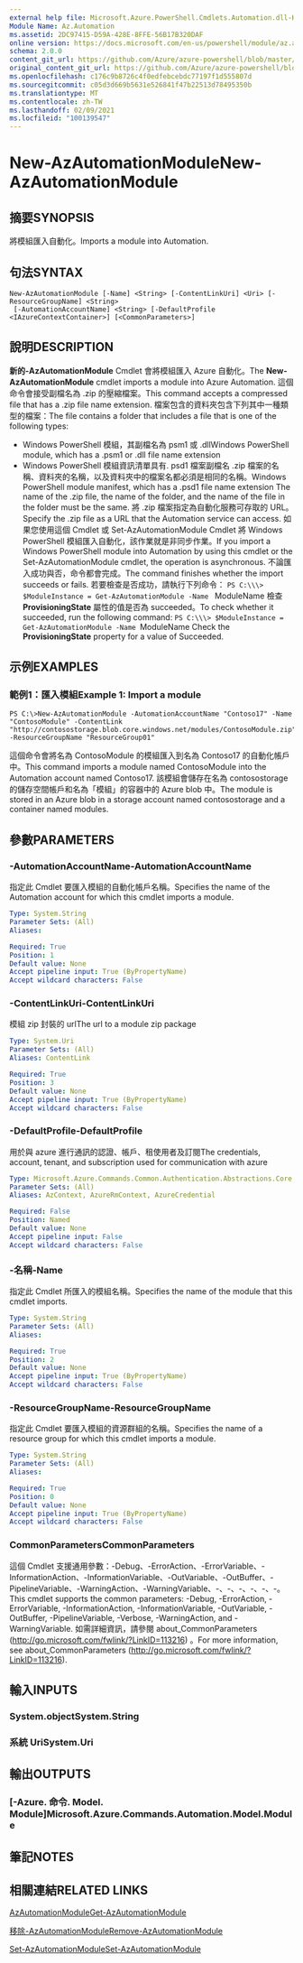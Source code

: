 ```yaml
---
external help file: Microsoft.Azure.PowerShell.Cmdlets.Automation.dll-Help.xml
Module Name: Az.Automation
ms.assetid: 2DC97415-D59A-428E-8FFE-56B17B320DAF
online version: https://docs.microsoft.com/en-us/powershell/module/az.automation/new-azautomationmodule
schema: 2.0.0
content_git_url: https://github.com/Azure/azure-powershell/blob/master/src/Automation/Automation/help/New-AzAutomationModule.md
original_content_git_url: https://github.com/Azure/azure-powershell/blob/master/src/Automation/Automation/help/New-AzAutomationModule.md
ms.openlocfilehash: c176c9b8726c4f0edfebcebdc77197f1d555807d
ms.sourcegitcommit: c05d3d669b5631e526841f47b22513d78495350b
ms.translationtype: MT
ms.contentlocale: zh-TW
ms.lasthandoff: 02/09/2021
ms.locfileid: "100139547"
---
```

# <span data-ttu-id="24b83-101">New-AzAutomationModule</span><span class="sxs-lookup"><span data-stu-id="24b83-101">New-AzAutomationModule</span></span>

## <span data-ttu-id="24b83-102">摘要</span><span class="sxs-lookup"><span data-stu-id="24b83-102">SYNOPSIS</span></span>
<span data-ttu-id="24b83-103">將模組匯入自動化。</span><span class="sxs-lookup"><span data-stu-id="24b83-103">Imports a module into Automation.</span></span>

## <span data-ttu-id="24b83-104">句法</span><span class="sxs-lookup"><span data-stu-id="24b83-104">SYNTAX</span></span>

```
New-AzAutomationModule [-Name] <String> [-ContentLinkUri] <Uri> [-ResourceGroupName] <String>
 [-AutomationAccountName] <String> [-DefaultProfile <IAzureContextContainer>] [<CommonParameters>]
```

## <span data-ttu-id="24b83-105">說明</span><span class="sxs-lookup"><span data-stu-id="24b83-105">DESCRIPTION</span></span>
<span data-ttu-id="24b83-106">**新的-AzAutomationModule** Cmdlet 會將模組匯入 Azure 自動化。</span><span class="sxs-lookup"><span data-stu-id="24b83-106">The **New-AzAutomationModule** cmdlet imports a module into Azure Automation.</span></span>
<span data-ttu-id="24b83-107">這個命令會接受副檔名為 .zip 的壓縮檔案。</span><span class="sxs-lookup"><span data-stu-id="24b83-107">This command accepts a compressed file that has a .zip file name extension.</span></span>
<span data-ttu-id="24b83-108">檔案包含的資料夾包含下列其中一種類型的檔案：</span><span class="sxs-lookup"><span data-stu-id="24b83-108">The file contains a folder that includes a file that is one of the following types:</span></span> 
- <span data-ttu-id="24b83-109">Windows PowerShell 模組，其副檔名為 psm1 或 .dll</span><span class="sxs-lookup"><span data-stu-id="24b83-109">Windows PowerShell module, which has a .psm1 or .dll file name extension</span></span> 
- <span data-ttu-id="24b83-110">Windows PowerShell 模組資訊清單具有. psd1 檔案副檔名 .zip 檔案的名稱、資料夾的名稱，以及資料夾中的檔案名都必須是相同的名稱。</span><span class="sxs-lookup"><span data-stu-id="24b83-110">Windows PowerShell module manifest, which has a .psd1 file name extension The name of the .zip file, the name of the folder, and the name of the file in the folder must be the same.</span></span>
<span data-ttu-id="24b83-111">將 .zip 檔案指定為自動化服務可存取的 URL。</span><span class="sxs-lookup"><span data-stu-id="24b83-111">Specify the .zip file as a URL that the Automation service can access.</span></span>
<span data-ttu-id="24b83-112">如果您使用這個 Cmdlet 或 Set-AzAutomationModule Cmdlet 將 Windows PowerShell 模組匯入自動化，該作業就是非同步作業。</span><span class="sxs-lookup"><span data-stu-id="24b83-112">If you import a Windows PowerShell module into Automation by using this cmdlet or the Set-AzAutomationModule cmdlet, the operation is asynchronous.</span></span>
<span data-ttu-id="24b83-113">不論匯入成功與否，命令都會完成。</span><span class="sxs-lookup"><span data-stu-id="24b83-113">The command finishes whether the import succeeds or fails.</span></span>
<span data-ttu-id="24b83-114">若要檢查是否成功，請執行下列命令： `PS C:\\\> $ModuleInstance = Get-AzAutomationModule -Name ` ModuleName 檢查 **ProvisioningState** 屬性的值是否為 succeeded。</span><span class="sxs-lookup"><span data-stu-id="24b83-114">To check whether it succeeded, run the following command: `PS C:\\\> $ModuleInstance = Get-AzAutomationModule -Name `ModuleName Check the **ProvisioningState** property for a value of Succeeded.</span></span>

## <span data-ttu-id="24b83-115">示例</span><span class="sxs-lookup"><span data-stu-id="24b83-115">EXAMPLES</span></span>

### <span data-ttu-id="24b83-116">範例1：匯入模組</span><span class="sxs-lookup"><span data-stu-id="24b83-116">Example 1: Import a module</span></span>
```
PS C:\>New-AzAutomationModule -AutomationAccountName "Contoso17" -Name "ContosoModule" -ContentLink "http://contosostorage.blob.core.windows.net/modules/ContosoModule.zip" -ResourceGroupName "ResourceGroup01"
```

<span data-ttu-id="24b83-117">這個命令會將名為 ContosoModule 的模組匯入到名為 Contoso17 的自動化帳戶中。</span><span class="sxs-lookup"><span data-stu-id="24b83-117">This command imports a module named ContosoModule into the Automation account named Contoso17.</span></span>
<span data-ttu-id="24b83-118">該模組會儲存在名為 contosostorage 的儲存空間帳戶和名為「模組」的容器中的 Azure blob 中。</span><span class="sxs-lookup"><span data-stu-id="24b83-118">The module is stored in an Azure blob in a storage account named contosostorage and a container named modules.</span></span>

## <span data-ttu-id="24b83-119">參數</span><span class="sxs-lookup"><span data-stu-id="24b83-119">PARAMETERS</span></span>

### <span data-ttu-id="24b83-120">-AutomationAccountName</span><span class="sxs-lookup"><span data-stu-id="24b83-120">-AutomationAccountName</span></span>
<span data-ttu-id="24b83-121">指定此 Cmdlet 要匯入模組的自動化帳戶名稱。</span><span class="sxs-lookup"><span data-stu-id="24b83-121">Specifies the name of the Automation account for which this cmdlet imports a module.</span></span>

```yaml
Type: System.String
Parameter Sets: (All)
Aliases:

Required: True
Position: 1
Default value: None
Accept pipeline input: True (ByPropertyName)
Accept wildcard characters: False
```

### <span data-ttu-id="24b83-122">-ContentLinkUri</span><span class="sxs-lookup"><span data-stu-id="24b83-122">-ContentLinkUri</span></span>
<span data-ttu-id="24b83-123">模組 zip 封裝的 url</span><span class="sxs-lookup"><span data-stu-id="24b83-123">The url to a module zip package</span></span>

```yaml
Type: System.Uri
Parameter Sets: (All)
Aliases: ContentLink

Required: True
Position: 3
Default value: None
Accept pipeline input: True (ByPropertyName)
Accept wildcard characters: False
```

### <span data-ttu-id="24b83-124">-DefaultProfile</span><span class="sxs-lookup"><span data-stu-id="24b83-124">-DefaultProfile</span></span>
<span data-ttu-id="24b83-125">用於與 azure 進行通訊的認證、帳戶、租使用者及訂閱</span><span class="sxs-lookup"><span data-stu-id="24b83-125">The credentials, account, tenant, and subscription used for communication with azure</span></span>

```yaml
Type: Microsoft.Azure.Commands.Common.Authentication.Abstractions.Core.IAzureContextContainer
Parameter Sets: (All)
Aliases: AzContext, AzureRmContext, AzureCredential

Required: False
Position: Named
Default value: None
Accept pipeline input: False
Accept wildcard characters: False
```

### <span data-ttu-id="24b83-126">-名稱</span><span class="sxs-lookup"><span data-stu-id="24b83-126">-Name</span></span>
<span data-ttu-id="24b83-127">指定此 Cmdlet 所匯入的模組名稱。</span><span class="sxs-lookup"><span data-stu-id="24b83-127">Specifies the name of the module that this cmdlet imports.</span></span>

```yaml
Type: System.String
Parameter Sets: (All)
Aliases:

Required: True
Position: 2
Default value: None
Accept pipeline input: True (ByPropertyName)
Accept wildcard characters: False
```

### <span data-ttu-id="24b83-128">-ResourceGroupName</span><span class="sxs-lookup"><span data-stu-id="24b83-128">-ResourceGroupName</span></span>
<span data-ttu-id="24b83-129">指定此 Cmdlet 要匯入模組的資源群組的名稱。</span><span class="sxs-lookup"><span data-stu-id="24b83-129">Specifies the name of a resource group for which this cmdlet imports a module.</span></span>

```yaml
Type: System.String
Parameter Sets: (All)
Aliases:

Required: True
Position: 0
Default value: None
Accept pipeline input: True (ByPropertyName)
Accept wildcard characters: False
```

### <span data-ttu-id="24b83-130">CommonParameters</span><span class="sxs-lookup"><span data-stu-id="24b83-130">CommonParameters</span></span>
<span data-ttu-id="24b83-131">這個 Cmdlet 支援通用參數：-Debug、-ErrorAction、-ErrorVariable、-InformationAction、-InformationVariable、-OutVariable、-OutBuffer、-PipelineVariable、-WarningAction、-WarningVariable、-、-、-、-、-、-。</span><span class="sxs-lookup"><span data-stu-id="24b83-131">This cmdlet supports the common parameters: -Debug, -ErrorAction, -ErrorVariable, -InformationAction, -InformationVariable, -OutVariable, -OutBuffer, -PipelineVariable, -Verbose, -WarningAction, and -WarningVariable.</span></span> <span data-ttu-id="24b83-132">如需詳細資訊，請參閱 about_CommonParameters (http://go.microsoft.com/fwlink/?LinkID=113216) 。</span><span class="sxs-lookup"><span data-stu-id="24b83-132">For more information, see about_CommonParameters (http://go.microsoft.com/fwlink/?LinkID=113216).</span></span>

## <span data-ttu-id="24b83-133">輸入</span><span class="sxs-lookup"><span data-stu-id="24b83-133">INPUTS</span></span>

### <span data-ttu-id="24b83-134">System.object</span><span class="sxs-lookup"><span data-stu-id="24b83-134">System.String</span></span>

### <span data-ttu-id="24b83-135">系統 Uri</span><span class="sxs-lookup"><span data-stu-id="24b83-135">System.Uri</span></span>

## <span data-ttu-id="24b83-136">輸出</span><span class="sxs-lookup"><span data-stu-id="24b83-136">OUTPUTS</span></span>

### <span data-ttu-id="24b83-137">[-Azure. 命令. Model. Module]</span><span class="sxs-lookup"><span data-stu-id="24b83-137">Microsoft.Azure.Commands.Automation.Model.Module</span></span>

## <span data-ttu-id="24b83-138">筆記</span><span class="sxs-lookup"><span data-stu-id="24b83-138">NOTES</span></span>

## <span data-ttu-id="24b83-139">相關連結</span><span class="sxs-lookup"><span data-stu-id="24b83-139">RELATED LINKS</span></span>

[<span data-ttu-id="24b83-140">AzAutomationModule</span><span class="sxs-lookup"><span data-stu-id="24b83-140">Get-AzAutomationModule</span></span>](./Get-AzAutomationModule.md)

[<span data-ttu-id="24b83-141">移除-AzAutomationModule</span><span class="sxs-lookup"><span data-stu-id="24b83-141">Remove-AzAutomationModule</span></span>](./Remove-AzAutomationModule.md)

[<span data-ttu-id="24b83-142">Set-AzAutomationModule</span><span class="sxs-lookup"><span data-stu-id="24b83-142">Set-AzAutomationModule</span></span>](./Set-AzAutomationModule.md)


